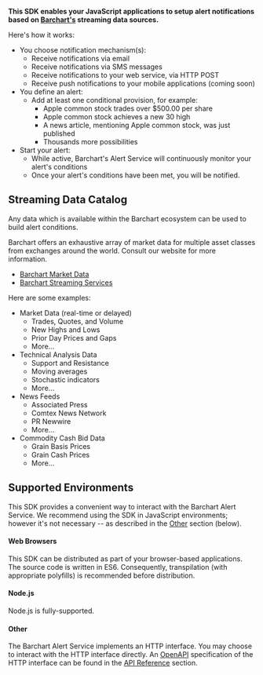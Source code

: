 **This SDK enables your JavaScript applications to setup alert notifications based on [Barchart's](https://www.barchart.com/solutions/) streaming data sources.**

Here's how it works:

* You choose notification mechanism(s):
	* Receive notifications via email
	* Receive notifications via SMS messages
	* Receive notifications to your web service, via HTTP POST
	* Receive push notifications to your mobile applications (coming soon)
* You define an alert:
	* Add at least one conditional provision, for example:
		* Apple common stock trades over $500.00 per share
		* Apple common stock achieves a new 30 high
		* A news article, mentioning Apple common stock, was just published
		* Thousands more possibilities
* Start your alert:
	* While active, Barchart's Alert Service will continuously monitor your alert's conditions
	* Once your alert's conditions have been met, you will be notified.

## Streaming Data Catalog

Any data which is available within the Barchart ecosystem can be used to build alert conditions.

Barchart offers an exhaustive array of market data for multiple asset classes from exchanges around the world. Consult our website for more information.

* [Barchart Market Data](https://www.barchart.com/solutions/data/market)
* [Barchart Streaming Services](https://www.barchart.com/solutions/services/stream)

Here are some examples:

* Market Data (real-time or delayed)
	* Trades, Quotes, and Volume
	* New Highs and Lows
	* Prior Day Prices and Gaps
	* More...
* Technical Analysis Data
	* Support and Resistance
	* Moving averages
	* Stochastic indicators
	* More...
* News Feeds
	* Associated Press
	* Comtex News Network
	* PR Newwire
	* More...
* Commodity Cash Bid Data
	* Grain Basis Prices
	* Grain Cash Prices
	* More...

## Supported Environments

This SDK provides a convenient way to interact with the Barchart Alert Service. We recommend using the SDK in JavaScript environments; however it's not necessary -- as described in the [Other](#other) section (below).

#### Web Browsers

This SDK can be distributed as part of your browser-based applications. The source code is written in ES6. Consequently, transpilation (with appropriate polyfills) is recommended before distribution.

#### Node.js

Node.js is fully-supported.

#### Other

The Barchart Alert Service implements an HTTP interface. You may choose to interact with the HTTP interface directly. An [OpenAPI](https://www.openapis.org/) specification of the HTTP interface can be found in the [API Reference](/content/api) section.




